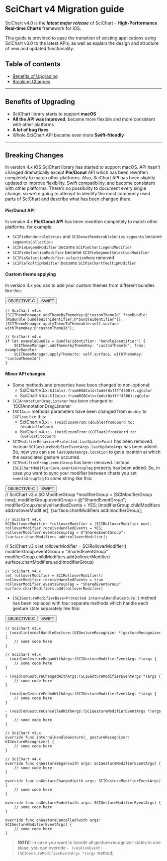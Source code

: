 # SciChart v4 Migration guide
SciChart v4.0 is the ***latest major release*** of SciChart - **High-Performance Real-time Charts** framework for iOS.

This guide is provided to ease the transition of existing applications using SciChart v3.0 to the latest APIs, as well as explain the design and structure of new and updated functionality.

## Table of contents
- [Benefits of Upgrading](scichart-v4-migration-guide.html#benefits-of-upgrading)
- [Breaking Changes](scichart-v4-migration-guide.html#breaking-changes)

---
## Benefits of Upgrading
- SciChart library starts to support **macOS**
- **All the API was improved**, became more flexible and more consistent with other platforms
- **A lot of bug fixes**
- Whole SciChart API became even more **Swift-friendly**

---
## Breaking Changes
In version 4.x iOS SciChart library has started to support macOS. API hasn't changed dramatically except **Pie/Donut** API which has been rewritten completely to match other platforms. Also, SciChart API has been slightly updated to improve flexibility, Swift compatibility, and become consistent with other platforms.
There's no possibility to document every single change, so we're going to attempt to identify the most commonly used parts of SciChart and describe what has been changed there.

#### Pie/Donut API
In version 4.x **Pie/Donut API** has been rewritten completely to match other platforms, for example:

- `SCIPieRenderableSeries` and `SCIDonutRenderableSeries` `segments` became `segmentsCollection`
- `SCIPieLegendModifier` became `SCIPieChartLegendModifier`
- `SCIPieSelectionModifier` became `SCIPieSegmentSelectionModifier`
- `SCIPieSelectionModifier.selectionMode` removed
- `SCIPieTooltipModifier` became `SCIPieChartTooltipModifier`

#### Custom theme applying
In version 4.x you can to add your custom themes from different bundles like this:
<div class="code-snippet-tabs">
    <button class="code-snippet-tab" onclick="showCodeFor(event, 'objectivec')">OBJECTIVE-C</button>
    <button class="code-snippet-tab" onclick="showCodeFor(event, 'swift')">SWIFT</button>
</div>
<div class="code-snippet" id="objectivec">

    // SciChart v4.x
    [SCIThemeManager addThemeByThemeKey:@"customThemeId" fromBundle:[NSBundle bundleWithIdentifier:@"bundleIdentifier"]];
    [SCIThemeManager applyThemeToThemeable:self.surface withThemeKey:@"customThemeId"];
    
</div>
<div class="code-snippet" id="swift">

    // SciChart v4.x
    if let exampleBundle = Bundle(identifier: "bundleIdentifier") {
        SCIThemeManager.addTheme(byThemeKey: "customThemeId", from: exampleBundle)
        SCIThemeManager.applyTheme(to: self.surface, withThemeKey: "customThemeId")
    }

</div>

#### Minor API changes
- Some methods and properties have been changed to non-optional:
    - SciChart v3.x: `UIColor.fromARGBColorCode(0xffff4500)?.cgColor` 
    - SciChart v4.x: `UIColor.fromARGBColorCode(0xffff4500).cgColor`
- `SCIAnnotationDragListener` has been changed to `ISCIAnnotationDragListener
- `ISCIAxis` methods parameters have been changed from `double` to `CGFloat` like this:
    - SciChart v3.x: `- (void)zoomFrom:(double)fromCoord to:(double)toCoord`
    - SciChart v4.x: `- (void)zoomFrom:(CGFloat)fromCoord to:(CGFloat)toCoord`
- `SCIModifierBehavior+Protected.lastUpdatePoint` has been removed. Instead `SCIGestureModifierEventArgs.lastUpdateArgs` has been added. 
So, now you can use `lastUpdateArgs.location` to get a location at which the associated gesture occurred.
- `SCIModifierGroup.eventGroup` has been removed. Instead `ISCIChartModifierCore.eventsGroupTag` preperty has been added. 
So, in case you want to sync your modifier between charts you set `eventsGroupTag` to some string like this:

<div class="code-snippet-tabs">
    <button class="code-snippet-tab" onclick="showCodeFor(event, 'objectivec')">OBJECTIVE-C</button>
    <button class="code-snippet-tab" onclick="showCodeFor(event, 'swift')">SWIFT</button>
</div>
<div class="code-snippet" id="objectivec">
    // SciChart v3.x
    SCIModifierGroup *modifierGroup = [SCIModifierGroup new];
    modifierGroup.eventGroup = @"SharedEventGroup";
    modifierGroup.receiveHandledEvents = YES;
    [modifierGroup.childModifiers add:rolloverModifier];
    [surface.chartModifiers add:modifierGroup];
    
    // SciChart v4.x
    SCIRolloverModifier *rolloverModifier = [SCIRolloverModifier new];
    rolloverModifier.receiveHandledEvents = YES;
    rolloverModifier.eventsGroupTag = @"SharedEventGroup";
    [surface.chartModifiers add:rolloverModifier];
</div>
<div class="code-snippet" id="swift">
    // SciChart v3.x
    let rolloverModifier = SCIRolloverModifier()
    modifierGroup.eventGroup = "SharedEventGroup"
    modifierGroup.childModifiers.add(rolloverModifier)
    surface.chartModifiers.add(modifierGroup)
    
    // SciChart v4.x
    let rolloverModifier = SCIRolloverModifier()
    rolloverModifier.receiveHandledEvents = true
    rolloverModifier.eventsGroupTag = "SharedEventGroup"
    surface.chartModifiers.add(rolloverModifier)   
</div>

- `[SCIGestureModifierBase+Protected internalHandleGesture:]` method has been replaced with four separate methods which handle each gesture state separately like this:

<div class="code-snippet-tabs">
    <button class="code-snippet-tab" onclick="showCodeFor(event, 'objectivec')">OBJECTIVE-C</button>
    <button class="code-snippet-tab" onclick="showCodeFor(event, 'swift')">SWIFT</button>
</div>
<div class="code-snippet" id="objectivec">

    // SciChart v3.x
    - (void)internalHandleGesture:(UIGestureRecognizer *)gestureRecognizer {
        // some code here
    }
    
    // SciChart v4.x
    - (void)onGestureBeganWithArgs:(SCIGestureModifierEventArgs *)args {
        // some code here
    }

    - (void)onGestureChangedWithArgs:(SCIGestureModifierEventArgs *)args {
        // some code here
    }

    - (void)onGestureEndedWithArgs:(SCIGestureModifierEventArgs *)args {
        // some code here
    }

    - (void)onGestureCancelledWithArgs:(SCIGestureModifierEventArgs *)args {
        // some code here
    }
</div>
<div class="code-snippet" id="swift">
    
    // SciChart v3.x
    override func internalHandleGesture(_ gestureRecognizer: UIGestureRecognizer) {
        // some code here
    }
    
    // SciChart v4.x
    override func onGestureBegan(with args: SCIGestureModifierEventArgs) {
        // some code here
    }
    
    override func onGestureChanged(with args: SCIGestureModifierEventArgs) {
        // some code here
    }
    
    override func onGestureEnded(with args: SCIGestureModifierEventArgs) {
        // some code here
    }
    
    override func onGestureCancelled(with args: SCIGestureModifierEventArgs) {
        // some code here
    }
</div>

> **_NOTE:_** In case you want to handle all gesture recognizer states in one plase, you can override `- (void)onEvent:(SCIGestureModifierEventArgs *)args` method;
